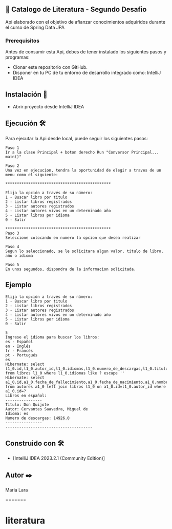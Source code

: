 ## 📜  Catalogo de Literatura - Segundo Desafio

Api elaborado con el objetivo de afianzar conocimientos adquiridos durante el curso de Spring Data JPA

### Prerequisitos

Antes de consumir esta Api, debes de tener instalado los siguientes pasos y programas:

- Clonar este repositorio con GitHub.
- Disponer en tu PC de tu entorno de desarrollo integrado como: IntelliJ IDEA

## Instalación 🔧

- Abrir proyecto desde IntelliJ IDEA

## Ejecución 🛠️
Para ejecutar la Api desde local, puede seguir los siguientes pasos:  

``` 
Paso 1
Ir a la clase Principal + boton derecho Run "Conversor Principal... main()"

Paso 2
Una vez en ejecucion, tendra la oportunidad de elegir a traves de un menu como el siguiente:

********************************************** 
 
Elija la opción a través de su número:
1 - Buscar libro por titulo
2 - Listar libros registrados
3 - Listar autores registrados
4 - Listar autores vivos en un determinado año
5 - Listar libros por idioma
0 - Salir

**********************************************
Paso 3 
Seleccione colocando en numero la opcion que desea realizar

Paso 4
Segun lo seleccionado, se le solicitara algun valor, titulo de libro, año o idioma

Paso 5
En unos segundos, dispondra de la informacion solicitada.

```
## Ejemplo

```
Elija la opción a través de su número:
1 - Buscar libro por titulo
2 - Listar libros registrados
3 - Listar autores registrados
4 - Listar autores vivos en un determinado año
5 - Listar libros por idioma
0 - Salir

5
Ingrese el idioma para buscar los libros:
es - Español
en - Inglés
fr - Francés
pt - Portugués
es
Hibernate: select l1_0.id,l1_0.autor_id,l1_0.idiomas,l1_0.numero_de_descargas,l1_0.titulo from libros l1_0 where l1_0.idiomas like ? escape ''
Hibernate: select a1_0.id,a1_0.fecha_de_fallecimiento,a1_0.fecha_de_nacimiento,a1_0.nombre,l1_0.autor_id,l1_0.id,l1_0.idiomas,l1_0.numero_de_descargas,l1_0.titulo from autores a1_0 left join libros l1_0 on a1_0.id=l1_0.autor_id where a1_0.id=?
Libros en español:
----------------
Titulo: Don Quijote
Autor: Cervantes Saavedra, Miguel de
Idioma: es
Numero de descargas: 14926.0
----------------
--------------------------------------
```

## Construido con 🛠️

* [IntelliJ IDEA 2023.2.1 (Community Edition)]

## Autor ✒️

Maria Lara

=======
# literatura
